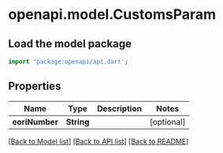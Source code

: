 # openapi.model.CustomsParam

## Load the model package
```dart
import 'package:openapi/api.dart';
```

## Properties
Name | Type | Description | Notes
------------ | ------------- | ------------- | -------------
**eoriNumber** | **String** |  | [optional] 

[[Back to Model list]](../README.md#documentation-for-models) [[Back to API list]](../README.md#documentation-for-api-endpoints) [[Back to README]](../README.md)


